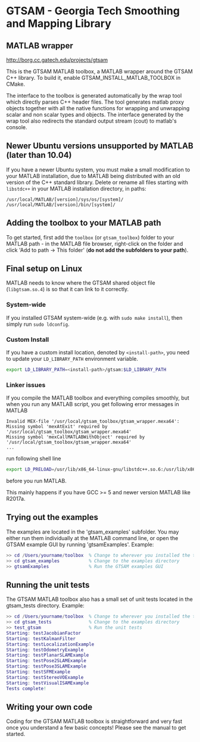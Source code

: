 # GTSAM - Georgia Tech Smoothing and Mapping Library

## MATLAB wrapper

http://borg.cc.gatech.edu/projects/gtsam

This is the GTSAM MATLAB toolbox, a MATLAB wrapper around the GTSAM C++ library. To build it, enable GTSAM_INSTALL_MATLAB_TOOLBOX in CMake.

The interface to the toolbox is generated automatically by the wrap
tool which directly parses C++ header files. The tool generates matlab proxy objects together with all the native functions for wrapping and unwrapping scalar and non scalar types and objects. The interface generated by the wrap tool also redirects the standard output stream (cout) to matlab's console.

## Newer Ubuntu versions unsupported by MATLAB (later than 10.04)

If you have a newer Ubuntu system, you must make a small modification to your MATLAB installation, due to MATLAB being distributed with an old version of the C++ standard library.  Delete or rename all files starting with `libstdc++` in your MATLAB installation directory, in paths:

	/usr/local/MATLAB/[version]/sys/os/[system]/ 
	/usr/local/MATLAB/[version]/bin/[system]/


## Adding the toolbox to your MATLAB path

To get started, first add the `toolbox` (or `gtsam_toolbox`) folder to your MATLAB path - in the MATLAB file browser, right-click on the folder and click 'Add to path -> This folder' (**do not add the subfolders to your path**).

## Final setup on Linux

MATLAB needs to know where the GTSAM shared object file (`libgtsam.so.4`) is so that it can link to it correctly.

### System-wide

If you installed GTSAM system-wide (e.g. with `sudo make install`), then simply run `sudo ldconfig`.

### Custom Install

If you have a custom install location, denoted by `<install-path>`, you need to update your `LD_LIBRARY_PATH` environment variable.

```sh
export LD_LIBRARY_PATH=<install-path>/gtsam:$LD_LIBRARY_PATH
```

### Linker issues

If you compile the MATLAB toolbox and everything compiles smoothly, but when you run any MATLAB script, you get following error messages in MATLAB
```
Invalid MEX-file '/usr/local/gtsam_toolbox/gtsam_wrapper.mexa64':
Missing symbol 'mexAtExit' required by '/usr/local/gtsam_toolbox/gtsam_wrapper.mexa64'
Missing symbol 'mexCallMATLABWithObject' required by '/usr/local/gtsam_toolbox/gtsam_wrapper.mexa64'
...
```
run following shell line
```sh
export LD_PRELOAD=/usr/lib/x86_64-linux-gnu/libstdc++.so.6:/usr/lib/x86_64-linux-gnu/libprotobuf.so.9
```
before you run MATLAB. 

This mainly happens if you have GCC >= 5 and newer version MATLAB like R2017a.


## Trying out the examples

The examples are located in the 'gtsam_examples' subfolder.  You may either run them individually at the MATLAB command line, or open the GTSAM example GUI by running 'gtsamExamples'.  Example:

```matlab
>> cd /Users/yourname/toolbox  % Change to wherever you installed the toolbox
>> cd gtsam_examples           % Change to the examples directory
>> gtsamExamples               % Run the GTSAM examples GUI
```

## Running the unit tests

The GTSAM MATLAB toolbox also has a small set of unit tests located in the gtsam_tests directory.  Example:

```matlab
>> cd /Users/yourname/toolbox  % Change to wherever you installed the toolbox
>> cd gtsam_tests              % Change to the examples directory
>> test_gtsam                  % Run the unit tests
Starting: testJacobianFactor
Starting: testKalmanFilter
Starting: testLocalizationExample
Starting: testOdometryExample
Starting: testPlanarSLAMExample
Starting: testPose2SLAMExample
Starting: testPose3SLAMExample
Starting: testSFMExample
Starting: testStereoVOExample
Starting: testVisualISAMExample
Tests complete!
```

## Writing your own code

Coding for the GTSAM MATLAB toolbox is straightforward and very fast once you understand a few basic concepts!  Please see the manual to get started.
